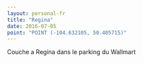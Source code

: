 ```yaml
---
layout: personal-fr
title: "Regina"
date: 2016-07-05
point: "POINT (-104.632105, 50.405715)"
---
```


Couche a Regina dans le parking du Wallmart
